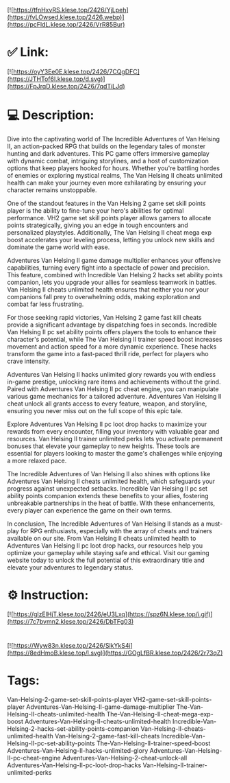 [![https://tfnHxvRS.klese.top/2426/YjLpeh](https://fvLOwsed.klese.top/2426.webp)](https://pcFldL.klese.top/2426/VrR85Bur)
# ✅ Link:
[![https://oyY3Ee0E.klese.top/2426/7CQgDFC](https://JTHTof6I.klese.top/d.svg)](https://FpJrqD.klese.top/2426/7qdTiLJd)
# 💻 Description:
Dive into the captivating world of The Incredible Adventures of Van Helsing II, an action-packed RPG that builds on the legendary tales of monster hunting and dark adventures. This PC game offers immersive gameplay with dynamic combat, intriguing storylines, and a host of customization options that keep players hooked for hours. Whether you're battling hordes of enemies or exploring mystical realms, The Van Helsing II cheats unlimited health can make your journey even more exhilarating by ensuring your character remains unstoppable.



One of the standout features in the Van Helsing 2 game set skill points player is the ability to fine-tune your hero's abilities for optimal performance. VH2 game set skill points player allows gamers to allocate points strategically, giving you an edge in tough encounters and personalized playstyles. Additionally, The Van Helsing II cheat mega exp boost accelerates your leveling process, letting you unlock new skills and dominate the game world with ease.



Adventures Van Helsing II game damage multiplier enhances your offensive capabilities, turning every fight into a spectacle of power and precision. This feature, combined with Incredible Van Helsing 2 hacks set ability points companion, lets you upgrade your allies for seamless teamwork in battles. Van Helsing II cheats unlimited health ensures that neither you nor your companions fall prey to overwhelming odds, making exploration and combat far less frustrating.



For those seeking rapid victories, Van Helsing 2 game fast kill cheats provide a significant advantage by dispatching foes in seconds. Incredible Van Helsing II pc set ability points offers players the tools to enhance their character's potential, while The Van Helsing II trainer speed boost increases movement and action speed for a more dynamic experience. These hacks transform the game into a fast-paced thrill ride, perfect for players who crave intensity.



Adventures Van Helsing II hacks unlimited glory rewards you with endless in-game prestige, unlocking rare items and achievements without the grind. Paired with Adventures Van Helsing II pc cheat engine, you can manipulate various game mechanics for a tailored adventure. Adventures Van Helsing II cheat unlock all grants access to every feature, weapon, and storyline, ensuring you never miss out on the full scope of this epic tale.



Explore Adventures Van Helsing II pc loot drop hacks to maximize your rewards from every encounter, filling your inventory with valuable gear and resources. Van Helsing II trainer unlimited perks lets you activate permanent bonuses that elevate your gameplay to new heights. These tools are essential for players looking to master the game's challenges while enjoying a more relaxed pace.



The Incredible Adventures of Van Helsing II also shines with options like Adventures Van Helsing II cheats unlimited health, which safeguards your progress against unexpected setbacks. Incredible Van Helsing II pc set ability points companion extends these benefits to your allies, fostering unbreakable partnerships in the heat of battle. With these enhancements, every player can experience the game on their own terms.



In conclusion, The Incredible Adventures of Van Helsing II stands as a must-play for RPG enthusiasts, especially with the array of cheats and trainers available on our site. From Van Helsing II cheats unlimited health to Adventures Van Helsing II pc loot drop hacks, our resources help you optimize your gameplay while staying safe and ethical. Visit our gaming website today to unlock the full potential of this extraordinary title and elevate your adventures to legendary status.

# ⚙️ Instruction:
[![https://glzElHjT.klese.top/2426/eU3Lxq](https://spz6N.klese.top/i.gif)](https://7c7bvmn2.klese.top/2426/DbTFg03)
#
[![https://Wyw83n.klese.top/2426/SlkYkS4i](https://8edHmoB.klese.top/l.svg)](https://GOgLfBR.klese.top/2426/2r73qZ)
# Tags:
Van-Helsing-2-game-set-skill-points-player VH2-game-set-skill-points-player Adventures-Van-Helsing-II-game-damage-multiplier The-Van-Helsing-II-cheats-unlimited-health The-Van-Helsing-II-cheat-mega-exp-boost Adventures-Van-Helsing-II-cheats-unlimited-health Incredible-Van-Helsing-2-hacks-set-ability-points-companion Van-Helsing-II-cheats-unlimited-health Van-Helsing-2-game-fast-kill-cheats Incredible-Van-Helsing-II-pc-set-ability-points The-Van-Helsing-II-trainer-speed-boost Adventures-Van-Helsing-II-hacks-unlimited-glory Adventures-Van-Helsing-II-pc-cheat-engine Adventures-Van-Helsing-2-cheat-unlock-all Adventures-Van-Helsing-II-pc-loot-drop-hacks Van-Helsing-II-trainer-unlimited-perks






